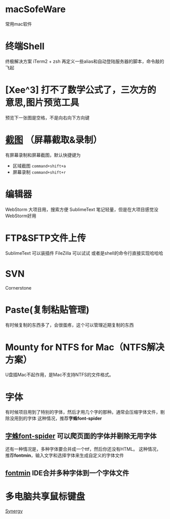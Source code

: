 # macSofeWare
常用mac软件

# 终端Shell
终极解决方案 iTerm2 + zsh
再定义一些alias和自动登陆服务器的脚本，命令敲的飞起

# [Xee^3] 打不了数学公式了，三次方的意思,图片预览工具
预览下一张图是空格，不是向右向下方向键

# [截图](https://itunes.apple.com/cn/app/id1059334054) （屏幕截取&录制）
有屏幕录制和屏幕截图，默认快捷键为
- 区域截图 `command+shift+a`
- 屏幕录制 `command+shift+r`

# 编辑器
WebStorm 大项目用，搜索方便
SublimeText 笔记轻量，但是在大项目感觉没WebStorm好用

# FTP&SFTP文件上传
SublimeText 可以装插件
FileZilla 可以试试
或者是shell的命令行直接实现哈哈哈

# SVN
Cornerstone

# Paste(复制粘贴管理)
有时候复制的东西多了，会很蛋疼，这个可以管理近期复制的东西

# Mounty for NTFS for Mac（NTFS解决方案）
U盘插Mac不起作用，是Mac不支持NTFS的文件格式。

# 字体
有时候项目用到了特别的字体，然后才用几个字的那种。通常会压缩字体文件，剔除没用到的字体
这种情况，推荐**字蛛font-spider**
## [字蛛font-spider](http://font-spider.org/) 可以爬页面的字体并剔除无用字体

还有一种情况是，多种字体要合并成一个ttf，然后你还没有HTML。
这种情况，推荐**fontmin**，输入文字和选择字体来生成自定义的字体文件
## [fontmin](http://ecomfe.github.io/fontmin/#usage) IDE合并多种字体到一个字体文件

# 多电脑共享鼠标键盘
[Synergy](https://symless.com/synergy)
